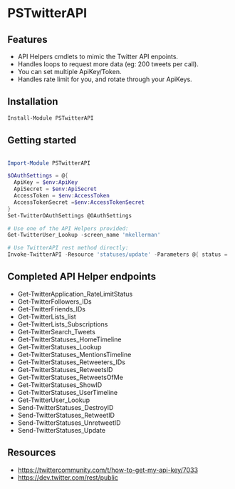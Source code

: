 # PSTwitterAPI

## Features

- API Helpers cmdlets to mimic the Twitter API enpoints.
- Handles loops to request more data (eg: 200 tweets per call).
- You can set multiple ApiKey/Token.
- Handles rate limit for you, and rotate through your ApiKeys.

## Installation

```powershell
Install-Module PSTwitterAPI
```

## Getting started

```powershell

Import-Module PSTwitterAPI

$OAuthSettings = @{
  ApiKey = $env:ApiKey
  ApiSecret = $env:ApiSecret
  AccessToken = $env:AccessToken
  AccessTokenSecret =$env:AccessTokenSecret
}
Set-TwitterOAuthSettings @OAuthSettings

# Use one of the API Helpers provided:
Get-TwitterUser_Lookup -screen_name 'mkellerman'

# Use TwitterAPI rest method directly:
Invoke-TwitterAPI -Resource 'statuses/update' -Parameters @{ status = 'Hello World!' }
```

## Completed API Helper endpoints

- Get-TwitterApplication_RateLimitStatus
- Get-TwitterFollowers_IDs
- Get-TwitterFriends_IDs
- Get-TwitterLists_list
- Get-TwitterLists_Subscriptions
- Get-TwitterSearch_Tweets
- Get-TwitterStatuses_HomeTimeline
- Get-TwitterStatuses_Lookup
- Get-TwitterStatuses_MentionsTimeline
- Get-TwitterStatuses_Retweeters_IDs
- Get-TwitterStatuses_RetweetsID
- Get-TwitterStatuses_RetweetsOfMe
- Get-TwitterStatuses_ShowID
- Get-TwitterStatuses_UserTimeline
- Get-TwitterUser_Lookup
- Send-TwitterStatuses_DestroyID
- Send-TwitterStatuses_RetweetID
- Send-TwitterStatuses_UnretweetID
- Send-TwitterStatuses_Update

## Resources

- https://twittercommunity.com/t/how-to-get-my-api-key/7033
- https://dev.twitter.com/rest/public

